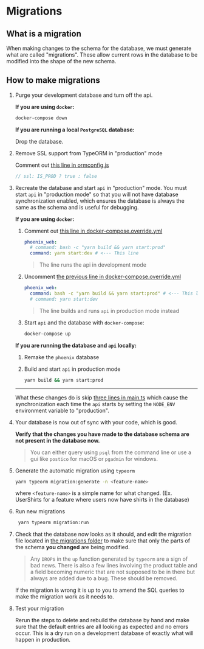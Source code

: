 # Migrations

## What is a migration

When making changes to the schema for the database, we must generate what are
called "migrations". These allow current rows in the database to be modified
into the shape of the new schema.

## How to make migrations

1. Purge your development database and turn off the api.

   **If you are using `docker`:**

   ```bash
   docker-compose down
   ```

   **If you are running a local `PostgreSQL` database:**

   Drop the database.

2. Remove SSL support from TypeORM in "production" mode

   Comment out [this line in ormconfig.js](ormconfig.js#L29)

   ```js
   // ssl: IS_PROD ? true : false
   ```

3. Recreate the database and start `api` in "production" mode.
   You must start `api` in "production mode" so that you will not have database
   synchronization enabled, which ensures the database is always the same as
   the schema and is useful for debugging.

   **If you are using `docker`:**

   1. Comment out [this line in docker-compose.override.yml](../docker-compose.override.yml#L16)

      ```yaml
      phoenix_web:
        # command: bash -c "yarn build && yarn start:prod"
        command: yarn start:dev # <--- This line
      ```

      > The line runs the api in development mode

   2. Uncomment [the previous line in docker-compose.override.yml](../docker-compose.override.yml#L15)

      ```yaml
      phoenix_web:
        command: bash -c "yarn build && yarn start:prod" # <--- This line
        # command: yarn start:dev
      ```

      > The line builds and runs `api` in production mode instead

   3. Start `api` and the database with `docker-compose`:

      ```bash
      docker-compose up
      ```

   **If you are running the database and `api` locally:**

   1. Remake the `phoenix` database
   2. Build and start `api` in production mode

      ```bash
      yarn build && yarn start:prod
      ```

   ***

   What these changes do is skip [three lines in main.ts](src/main.ts#L24)
   which cause the synchronization each time the `api` starts by setting the
   `NODE_ENV` environment variable to "production".

4. Your database is now out of sync with your code, which is good.

   **Verify that the changes you have made to the database schema are not
   present in the database now.**

   > You can either query using `psql` from the command line or use a gui like
   > `postico` for macOS or `pgadmin` for windows.

5. Generate the automatic migration using `typeorm`

   ```bash
   yarn typeorm migration:generate -n <feature-name>
   ```

   where `<feature-name>` is a simple name for what changed.
   (Ex. UserShirts for a feature where users now have shirts in the database)

6. Run new migrations

   ```bash
    yarn typeorm migration:run
   ```

7. Check that the database now looks as it should, and edit the migration file
   located in [the migrations folder](src/migrations) to make sure that
   only the parts of the schema **you changed** are being modified.

   > Any `DROP`s in the `up` function generated by `typeorm` are a sign of bad
   > news. There is also a few lines involving the product table and a field
   > becoming numeric that are not supposed to be in there but always are added
   > due to a bug. These should be removed.

   If the migration is wrong it is up to you to amend the SQL queries to make
   the migration work as it needs to.

8. Test your migration

   Rerun the steps to delete and rebuild the database by hand and make sure
   that the default entries are all looking as expected and no errors occur.
   This is a dry run on a development database of exactly what will happen in
   production.
